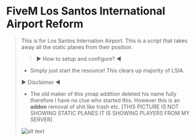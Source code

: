 # FiveM Los Santos International Airport Reform
> This is for Los Santos Internation Airport. This is a script that takes away all the static planes from their position. 
> 
> > ► How to setup and configure? ◄
> - Simply just start the resource! This clears up majority of LSIA.
> 
> ► Disclaimer ◄
> - The old maker of this ymap addition deleted his name fully therefore I have no clue who started this. However this is an **addon** removal of shit like trash etc. [THIS PICTURE IS NOT SHOWING STATIC PLANES IT IS SHOWING PLAYERS FROM MY SERVER]
> 
> ![alt text](https://cdn.discordapp.com/attachments/740840894814617621/762166800297099295/Capture_118.PNG)

